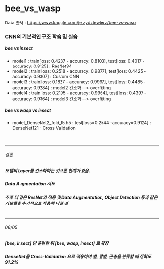 # bee_vs_wasp
Data 출처 : https://www.kaggle.com/jerzydziewierz/bee-vs-wasp <br>

### CNN의 기본적인 구조 학습 및 실습


##### bee vs insect
- model1 : train[loss: 0.4287 - accuracy: 0.8103], test[loss: 0.4017 - accuracy: 0.8125] : ResNet34 <br>
- model2 : train[loss: 0.2518 - accuracy: 0.9877], test[loss: 0.4425 - accuracy: 0.9307] : Custom CNN <br>
- model3 : train[loss: 0.1827 - accuracy: 0.9997], test[loss: 0.4485 - accuracy: 0.9284] : model2 간소화 --> overfitting<br>
- model4 : train[loss: 0.2195 - accuracy: 0.9964], test[loss: 0.4397 - accuracy: 0.9364] : model3 간소화 --> overfitting<br>


##### bee vs wasp vs insect
- model_DenseNet2_fold_15.h5 : test[loss=0.2544 -accuracy=0.9124] : DenseNet121 - Cross Validation<br><br><br>

---
###### 결론
##### 모델의 Layer를 간소화하는 것으론 한계가 있음.
##### Data Augmentation 시도
##### 추후 더 깊은 ResNet의 적용 및 Data Augmentation, Object Detection 등과 같은 기술들을 추가적으로 적용해 나갈 것<br><br>

---
###### 06/05
##### [bee, insect] 만 훈련한 뒤 [bee, wasp, insect] 로 확장
##### DenseNet을 Cross-Validation 으로 적용하여 벌, 말벌, 곤충을 분류할 때 정확도 91.2%
